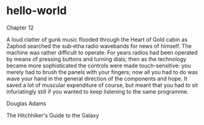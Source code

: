 # hello-world

Chapter 12

A loud clatter of gunk music flooded through the Heart of Gold
cabin as Zaphod searched the sub‐etha radio wavebands for news of
himself. The machine was rather difficult to operate. For years radios
had been operated by means of pressing buttons and turning dials;
then as the technology became more sophisticated the controls were
made touch-sensitive: you merely had to brush the panels with your
fingers; now all you had to do was wave your hand in the general
direction of the components and hope. It saved a lot of muscular
expenditure of course, but meant that you had to sit infuriatingly still
if you wanted to keep listening to the same programme.

Douglas Adams

The Hitchhiker's Guide to the Galaxy
